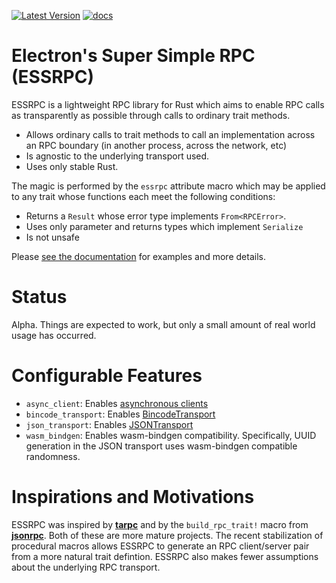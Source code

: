 [![Latest Version](https://img.shields.io/crates/v/essrpc.svg)](https://crates.io/crates/essrpc)
[![docs](https://docs.rs/essrpc/badge.svg)](https://docs.rs/essrpc)

# Electron's Super Simple RPC (ESSRPC)
ESSRPC is a lightweight RPC library for Rust which aims to enable RPC
calls as transparently as possible through calls to ordinary trait
methods.

+  Allows ordinary calls to trait methods to call an implementation across an RPC boundary (in another process, across the network, etc)
+  Is agnostic to the underlying transport used.
+  Uses only stable Rust.

The magic is performed by the `essrpc` attribute macro which may
be applied to any trait whose functions each meet the following conditions:

+ Returns a `Result` whose error type implements `From<RPCError>`.
+ Uses only parameter and returns types which implement `Serialize`
+ Is not unsafe

Please [see the documentation](https://docs.rs/essrpc) for examples and more details.

# Status
Alpha. Things are expected to work, but only a small amount of real world usage has occurred.

# Configurable Features
+ `async_client`: Enables [asynchronous clients](https://docs.rs/essrpc/0.2.0/essrpc/#asynchronous-clients)
+ `bincode_transport`: Enables [BincodeTransport](https://docs.rs/essrpc/0.1.1/essrpc/transports/struct.BincodeTransport.html)
+ `json_transport`: Enables [JSONTransport](https://docs.rs/essrpc/0.1.1/essrpc/transports/struct.JSONTransport.html)
+ `wasm_bindgen`: Enables wasm-bindgen compatibility. Specifically,
  UUID generation in the JSON transport uses wasm-bindgen compatible
  randomness.

# Inspirations and Motivations
ESSRPC was inspired by **[tarpc](https://github.com/google/tarpc)** and by the `build_rpc_trait!` macro
from **[jsonrpc](https://github.com/paritytech/jsonrpc)**. Both of these are more mature projects. The recent
stabilization of procedural macros allows ESSRPC to generate an RPC
client/server pair from a more natural trait defintion. ESSRPC also makes
fewer assumptions about the underlying RPC transport.

